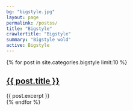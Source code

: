 ```yaml
---
bg: "bigstyle.jpg"
layout: page
permalink: /postss/
title: "Bigstyle"
crawlertitle: "Bigstyle"
summary: "Bigstyle wold"
active: Bigstyle
---
```



{% for post in site.categories.bigstyle limit:10 %}
  <article class="index-page">
    <h2><a href="{{ post.url | relative_url }}">{{ post.title }}</a></h2>
    {{ post.excerpt }}
  </article>
{% endfor %}